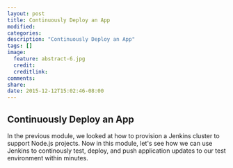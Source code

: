 ```yaml
---
layout: post
title: Continuously Deploy an App
modified:
categories: 
description: "Continuously Deploy an App"
tags: []
image:
  feature: abstract-6.jpg
  credit:
  creditlink:
comments:
share:
date: 2015-12-12T15:02:46-08:00
---
```

## Continuously Deploy an App
In the previous module, we looked at how to provision a Jenkins cluster to support Node.js projects. Now in this module, let's see how we can use Jenkins to continously test, deploy, and push application updates to our test environment within minutes. 

